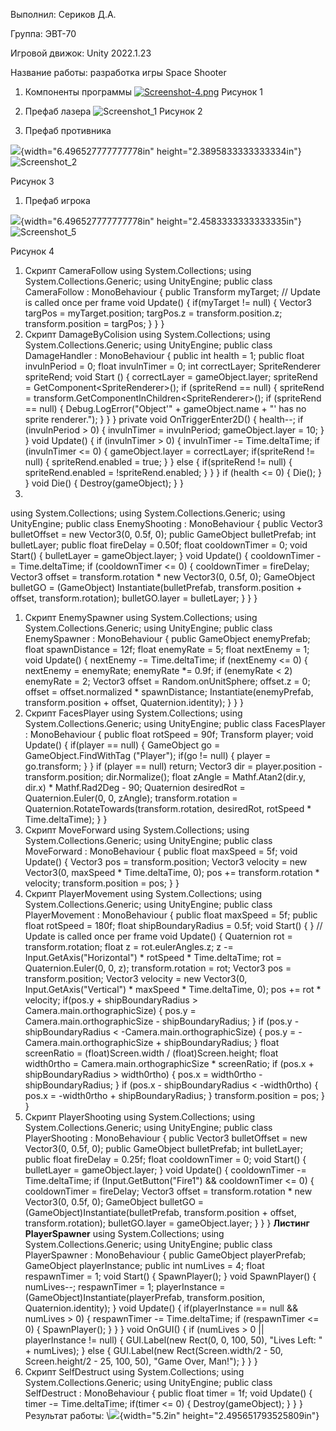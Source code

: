 Выполнил: Сериков Д.А.

Группа: ЭВТ-70

Игровой движок: Unity 2022.1.23

Название работы: разработка игры Space Shooter

1.  Компоненты программы
[![Screenshot-4.png](https://i.postimg.cc/MG6935gV/Screenshot-4.png)](https://postimg.cc/MnL0v76p)
Рисунок 1
1.  Префаб лазера
![Screenshot_1](https://user-images.githubusercontent.com/119409903/205104023-88dacf51-41d6-4c86-8ad8-c6bbee4d21b7.png)
Рисунок 2

1.  Префаб противника

![](media/image3.png){width="6.496527777777778in"
height="2.3895833333333334in"}
![Screenshot_2](https://user-images.githubusercontent.com/119409903/205106643-72364cdf-2cc1-46dd-a189-10f530d08b74.png)


Рисунок 3

1.  Префаб игрока

![](media/image4.png){width="6.496527777777778in"
height="2.4583333333333335in"}
![Screenshot_5](https://user-images.githubusercontent.com/119409903/205106808-3561d055-dd75-4a72-99ea-d77b8cb00a1f.png)


Рисунок 4

1.  Скрипт CameraFollow
using System.Collections;
using System.Collections.Generic;
using UnityEngine;
public class CameraFollow : MonoBehaviour
{
public Transform myTarget;
// Update is called once per frame
void Update()
{
if(myTarget != null)
{
Vector3 targPos = myTarget.position;
targPos.z = transform.position.z;
transform.position = targPos;
}
}
}
1.  Скрипт DamageByColision
using System.Collections;
using System.Collections.Generic;
using UnityEngine;
public class DamageHandler : MonoBehaviour
{
public int health = 1;
public float invulnPeriod = 0;
float invulnTimer = 0;
int correctLayer;
SpriteRenderer spriteRend;
void Start ()
{
correctLayer = gameObject.layer;
spriteRend = GetComponent&lt;SpriteRenderer&gt;();
if (spriteRend == null)
{
spriteRend = transform.GetComponentInChildren&lt;SpriteRenderer&gt;();
if (spriteRend == null)
{
Debug.LogError("Object'" + gameObject.name + "' has no sprite
renderer.");
}
}
}
private void OnTriggerEnter2D()
{
health--;
if (invulnPeriod &gt; 0)
{
invulnTimer = invulnPeriod;
gameObject.layer = 10;
}
}
void Update()
{
if (invulnTimer &gt; 0)
{
invulnTimer -= Time.deltaTime;
if (invulnTimer &lt;= 0)
{
gameObject.layer = correctLayer;
if(spriteRend != null)
{
spriteRend.enabled = true;
}
}
else
{
if(spriteRend != null)
{
spriteRend.enabled = !spriteRend.enabled;
}
}
}
if (health &lt;= 0)
{
Die();
}
}
void Die()
{
Destroy(gameObject);
}
}
1.
using System.Collections;
using System.Collections.Generic;
using UnityEngine;
public class EnemyShooting : MonoBehaviour
{
public Vector3 bulletOffset = new Vector3(0, 0.5f, 0);
public GameObject bulletPrefab;
int bulletLayer;
public float fireDelay = 0.50f;
float cooldownTimer = 0;
void Start()
{
bulletLayer = gameObject.layer;
}
void Update()
{
cooldownTimer -= Time.deltaTime;
if (cooldownTimer &lt;= 0)
{
cooldownTimer = fireDelay;
Vector3 offset = transform.rotation \* new Vector3(0, 0.5f, 0);
GameObject bulletGO = (GameObject) Instantiate(bulletPrefab,
transform.position + offset, transform.rotation);
bulletGO.layer = bulletLayer;
}
}
}
1.  Скрипт EnemySpawner
using System.Collections;
using System.Collections.Generic;
using UnityEngine;
public class EnemySpawner : MonoBehaviour
{
public GameObject enemyPrefab;
float spawnDistance = 12f;
float enemyRate = 5;
float nextEnemy = 1;
void Update()
{
nextEnemy -= Time.deltaTime;
if (nextEnemy &lt;= 0)
{
nextEnemy = enemyRate;
enemyRate \*= 0.9f;
if (enemyRate &lt; 2)
enemyRate = 2;
Vector3 offset = Random.onUnitSphere;
offset.z = 0;
offset = offset.normalized \* spawnDistance;
Instantiate(enemyPrefab, transform.position + offset,
Quaternion.identity);
}
}
}
1.  Скрипт FacesPlayer
using System.Collections;
using System.Collections.Generic;
using UnityEngine;
public class FacesPlayer : MonoBehaviour
{
public float rotSpeed = 90f;
Transform player;
void Update()
{
if(player == null)
{
GameObject go = GameObject.FindWithTag ("Player");
if(go != null)
{
player = go.transform;
}
}
if (player == null)
return;
Vector3 dir = player.position - transform.position;
dir.Normalize();
float zAngle = Mathf.Atan2(dir.y, dir.x) \* Mathf.Rad2Deg - 90;
Quaternion desiredRot = Quaternion.Euler(0, 0, zAngle);
transform.rotation = Quaternion.RotateTowards(transform.rotation,
desiredRot, rotSpeed \* Time.deltaTime);
}
}
1.  Скрипт MoveForward
using System.Collections;
using System.Collections.Generic;
using UnityEngine;
public class MoveForward : MonoBehaviour
{
public float maxSpeed = 5f;
void Update()
{
Vector3 pos = transform.position;
Vector3 velocity = new Vector3(0, maxSpeed \* Time.deltaTime, 0);
pos += transform.rotation \* velocity;
transform.position = pos;
}
}
1.  Скрипт PlayerMovement
using System.Collections;
using System.Collections.Generic;
using UnityEngine;
public class PlayerMovement : MonoBehaviour
{
public float maxSpeed = 5f;
public float rotSpeed = 180f;
float shipBoundaryRadius = 0.5f;
void Start()
{
}
// Update is called once per frame
void Update()
{
Quaternion rot = transform.rotation;
float z = rot.eulerAngles.z;
z -= Input.GetAxis("Horizontal") \* rotSpeed \* Time.deltaTime;
rot = Quaternion.Euler(0, 0, z);
transform.rotation = rot;
Vector3 pos = transform.position;
Vector3 velocity = new Vector3(0, Input.GetAxis("Vertical") \* maxSpeed
\* Time.deltaTime, 0);
pos += rot \* velocity;
if(pos.y + shipBoundaryRadius &gt; Camera.main.orthographicSize)
{
pos.y = Camera.main.orthographicSize - shipBoundaryRadius;
}
if (pos.y - shipBoundaryRadius &lt; -Camera.main.orthographicSize)
{
pos.y = -Camera.main.orthographicSize + shipBoundaryRadius;
}
float screenRatio = (float)Screen.width / (float)Screen.height;
float width0rtho = Camera.main.orthographicSize \* screenRatio;
if (pos.x + shipBoundaryRadius &gt; width0rtho)
{
pos.x = width0rtho - shipBoundaryRadius;
}
if (pos.x - shipBoundaryRadius &lt; -width0rtho)
{
pos.x = -width0rtho + shipBoundaryRadius;
}
transform.position = pos;
}
}
1.  Скрипт PlayerShooting
using System.Collections;
using System.Collections.Generic;
using UnityEngine;
public class PlayerShooting : MonoBehaviour
{
public Vector3 bulletOffset = new Vector3(0, 0.5f, 0);
public GameObject bulletPrefab;
int bulletLayer;
public float fireDelay = 0.25f;
float cooldownTimer = 0;
void Start()
{
bulletLayer = gameObject.layer;
}
void Update()
{
cooldownTimer -= Time.deltaTime;
if (Input.GetButton("Fire1") && cooldownTimer &lt;= 0)
{
cooldownTimer = fireDelay;
Vector3 offset = transform.rotation \* new Vector3(0, 0.5f, 0);
GameObject bulletGO = (GameObject)Instantiate(bulletPrefab,
transform.position + offset, transform.rotation);
bulletGO.layer = gameObject.layer;
}
}
}
**Листинг PlayerSpawner**
using System.Collections;
using System.Collections.Generic;
using UnityEngine;
public class PlayerSpawner : MonoBehaviour
{
public GameObject playerPrefab;
GameObject playerInstance;
public int numLives = 4;
float respawnTimer = 1;
void Start()
{
SpawnPlayer();
}
void SpawnPlayer()
{
numLives--;
respawnTimer = 1;
playerInstance = (GameObject)Instantiate(playerPrefab,
transform.position, Quaternion.identity);
}
void Update()
{
if(playerInstance == null && numLives &gt; 0)
{
respawnTimer -= Time.deltaTime;
if (respawnTimer &lt;= 0)
{
SpawnPlayer();
}
}
}
void OnGUI()
{
if (numLives &gt; 0 || playerInstance != null)
{
GUI.Label(new Rect(0, 0, 100, 50), "Lives Left: " + numLives);
}
else
{
GUI.Label(new Rect(Screen.width/2 - 50, Screen.height/2 - 25, 100, 50),
"Game Over, Man!");
}
}
}
1.  Скрипт SelfDestruct
using System.Collections;
using System.Collections.Generic;
using UnityEngine;
public class SelfDestruct : MonoBehaviour
{
public float timer = 1f;
void Update()
{
timer -= Time.deltaTime;
if(timer &lt;= 0)
{
Destroy(gameObject);
}
}
}
Результат работы:
\\![](media/image5.png){width="5.2in" height="2.495651793525809in"}

